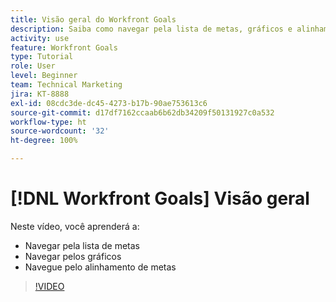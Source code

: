 ```yaml
---
title: Visão geral do Workfront Goals
description: Saiba como navegar pela lista de metas, gráficos e alinhamento de metas.
activity: use
feature: Workfront Goals
type: Tutorial
role: User
level: Beginner
team: Technical Marketing
jira: KT-8888
exl-id: 08cdc3de-dc45-4273-b17b-90ae753613c6
source-git-commit: d17df7162ccaab6b62db34209f50131927c0a532
workflow-type: ht
source-wordcount: '32'
ht-degree: 100%

---
```


# [!DNL Workfront Goals] Visão geral

Neste vídeo, você aprenderá a:

* Navegar pela lista de metas
* Navegar pelos gráficos
* Navegue pelo alinhamento de metas

>[!VIDEO](https://video.tv.adobe.com/v/335182/?quality=12&learn=on&enablevpops)
